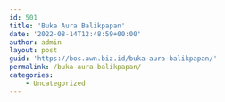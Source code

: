 ```yaml
---
id: 501
title: 'Buka Aura Balikpapan'
date: '2022-08-14T12:48:59+00:00'
author: admin
layout: post
guid: 'https://bos.awn.biz.id/buka-aura-balikpapan/'
permalink: /buka-aura-balikpapan/
categories:
    - Uncategorized
---
```


